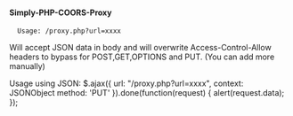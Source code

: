 #### Simply-PHP-COORS-Proxy

      Usage: /proxy.php?url=xxxx

Will accept JSON data in body and will overwrite Access-Control-Allow headers to bypass for POST,GET,OPTIONS and PUT. (You can add more manually)

Usage using JSON:
      $.ajax({
        url: "/proxy.php?url=xxxx",
        context: JSONObject
        method: 'PUT'
      }).done(function(request) {
        alert(request.data);
      });
